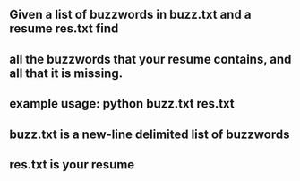
## Given a list of buzzwords in buzz.txt and a resume res.txt find
## all the buzzwords that your resume contains, and all that it is missing.
## example usage:  python buzz.txt res.txt
## buzz.txt is a new-line delimited list of buzzwords
## res.txt is your resume


